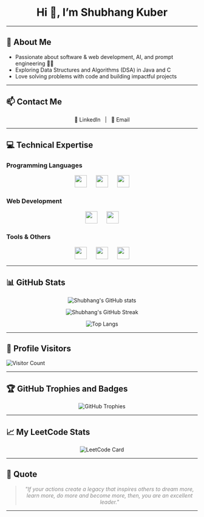<h1 align="center">Hi 👋, I’m Shubhang Kuber</h1>

---

## 💫 About Me

- Passionate about software & web development, AI, and prompt engineering 🤖💡  
- Exploring Data Structures and Algorithms (DSA) in Java and C  
- Love solving problems with code and building impactful projects  

---

## 📫 Contact Me

<p align="center">
  <a href="https://www.linkedin.com/in/shubhang-kuber-4b357a32a/" target="_blank" rel="noopener noreferrer" style="text-decoration:none;">
    🔗 LinkedIn
  </a> &nbsp;&nbsp;|&nbsp;&nbsp; 
  <a href="mailto:kuber.shubhang@gmail.com" target="_blank" rel="noopener noreferrer" style="text-decoration:none;">
    📧 Email
  </a>
</p>

---

## 💻 Technical Expertise

### Programming Languages  
<p align="center">
  <img src="https://img.shields.io/badge/c-%2300599C.svg?style=flat-square&logo=c&logoColor=white" height="32" />
  &nbsp;&nbsp;&nbsp;&nbsp;
  <img src="https://img.shields.io/badge/c++-%2300599C.svg?style=flat-square&logo=c%2B%2B&logoColor=white" height="32" />
  &nbsp;&nbsp;&nbsp;&nbsp;
  <img src="https://img.shields.io/badge/java-%23ED8B00.svg?style=flat-square&logo=java&logoColor=white" height="32" />
</p>

### Web Development  
<p align="center">
  <img src="https://img.shields.io/badge/html5-%23E34F26.svg?style=flat-square&logo=html5&logoColor=white" height="32" />
  &nbsp;&nbsp;&nbsp;&nbsp;
  <img src="https://img.shields.io/badge/css3-%231572B6.svg?style=flat-square&logo=css3&logoColor=white" height="32" />
</p>

### Tools & Others  
<p align="center">
  <img src="https://img.shields.io/badge/Canva-%2300C4CC.svg?style=flat-square&logo=Canva&logoColor=white" height="32" />
  &nbsp;&nbsp;&nbsp;&nbsp;
  <img src="https://img.shields.io/badge/github-%23121011.svg?style=flat-square&logo=github&logoColor=white" height="32" />
  &nbsp;&nbsp;&nbsp;&nbsp;
  <img src="https://img.shields.io/badge/git-%23F05033.svg?style=flat-square&logo=git&logoColor=white" height="32" />
</p>

---

## 📊 GitHub Stats

<div align="center">

![Shubhang's GitHub stats](https://github-readme-stats.vercel.app/api?username=Shubhang-Kuber&theme=dark&hide_border=false&include_all_commits=false&count_private=false&show_icons=true&line_height=27&hide_title=true&custom_title=GitHub%20Statistics)

![Shubhang's GitHub Streak](https://github-readme-streak-stats.herokuapp.com/?user=Shubhang-Kuber&theme=dark&hide_border=false)

![Top Langs](https://github-readme-stats.vercel.app/api/top-langs/?username=Shubhang-Kuber&theme=dark&hide_border=false&include_all_commits=false&count_private=false&layout=compact)

</div>

---

## 👀 Profile Visitors  

<p align="center">
  
![Visitor Count](https://profile-counter.glitch.me/Shubhang-Kuber/count.svg)

</p>

---

## 🏆 GitHub Trophies and Badges  

<div align="center">

![GitHub Trophies](https://github-profile-trophy.vercel.app/?username=Shubhang-Kuber&theme=radical&no-frame=false&no-bg=true&margin-w=4)

</div>

---

## 📈 My LeetCode Stats

<div align="center">

![LeetCode Card](https://leetcard.jacoblin.cool/ShubhangKuber?theme=dark&font=baloo&ext=heatmap)

</div>

---

## 📝 Quote

<blockquote align="center" style="font-style: italic; color: #888;">
"If your actions create a legacy that inspires others to dream more, learn more, do more and become more, then, you are an excellent leader."
</blockquote>

---
